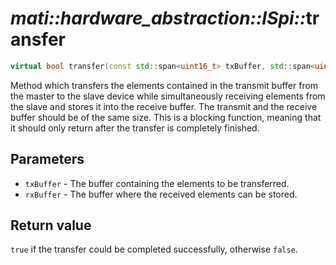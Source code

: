 # _mati::hardware_abstraction::ISpi::_**transfer**

```cpp
virtual bool transfer(const std::span<uint16_t> txBuffer, std::span<uint16_t> rxBuffer) noexcept = 0;
```

Method which transfers the elements contained in the transmit buffer from the master to the slave device while simultaneously receiving elements from the slave and stores it into the receive buffer. The transmit and the receive buffer should be of the same size. This is a blocking function, meaning that it should only return after the transfer is completely finished.

## Parameters

- `txBuffer` - The buffer containing the elements to be transferred.
- `rxBuffer` - The buffer where the received elements can be stored.

## Return value

`true` if the transfer could be completed successfully, otherwise `false`.